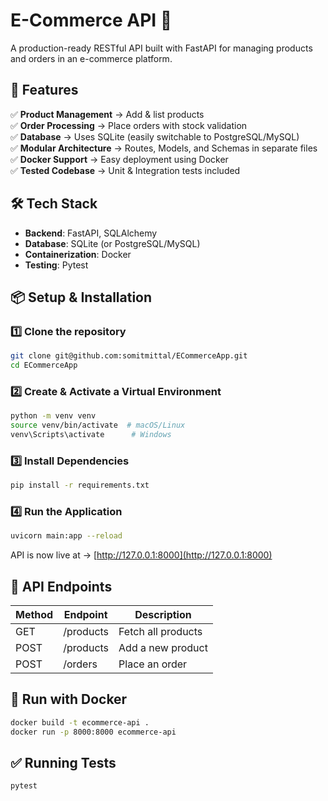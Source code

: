 # E-Commerce API 🛒

A production-ready RESTful API built with FastAPI for managing products and orders in an e-commerce platform.

## 🚀 Features

✅ **Product Management** → Add & list products  
✅ **Order Processing** → Place orders with stock validation  
✅ **Database** → Uses SQLite (easily switchable to PostgreSQL/MySQL)  
✅ **Modular Architecture** → Routes, Models, and Schemas in separate files  
✅ **Docker Support** → Easy deployment using Docker  
✅ **Tested Codebase** → Unit & Integration tests included  

## 🛠 Tech Stack

- **Backend**: FastAPI, SQLAlchemy
- **Database**: SQLite (or PostgreSQL/MySQL)
- **Containerization**: Docker
- **Testing**: Pytest

## 📦 Setup & Installation

### 1️⃣ Clone the repository

```bash
git clone git@github.com:somitmittal/ECommerceApp.git
cd ECommerceApp
```

### 2️⃣ Create & Activate a Virtual Environment

```bash
python -m venv venv
source venv/bin/activate  # macOS/Linux
venv\Scripts\activate      # Windows
```

### 3️⃣ Install Dependencies

```bash
pip install -r requirements.txt
```

### 4️⃣ Run the Application

```bash
uvicorn main:app --reload
```

API is now live at → [http://127.0.0.1:8000](http://127.0.0.1:8000)

## 📌 API Endpoints

| Method | Endpoint    | Description        |
|--------|------------|--------------------|
| GET    | /products  | Fetch all products |
| POST   | /products  | Add a new product  |
| POST   | /orders    | Place an order     |

## 🐳 Run with Docker

```bash
docker build -t ecommerce-api .
docker run -p 8000:8000 ecommerce-api
```

## ✅ Running Tests

```bash
pytest
